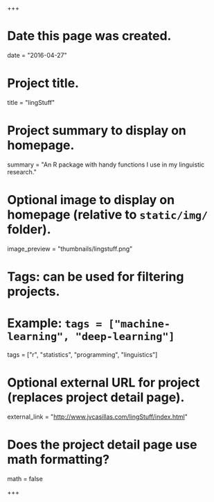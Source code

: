 +++
# Date this page was created.
date = "2016-04-27"

# Project title.
title = "lingStuff"

# Project summary to display on homepage.
summary = "An R package with handy functions I use in my linguistic research."

# Optional image to display on homepage (relative to `static/img/` folder).
image_preview = "thumbnails/lingstuff.png"

# Tags: can be used for filtering projects.
# Example: `tags = ["machine-learning", "deep-learning"]`
tags = ["r", "statistics", "programming", "linguistics"]

# Optional external URL for project (replaces project detail page).
external_link = "http://www.jvcasillas.com/lingStuff/index.html"

# Does the project detail page use math formatting?
math = false

+++

